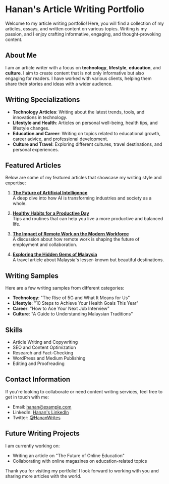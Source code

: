 # Hanan's Article Writing Portfolio

Welcome to my article writing portfolio! Here, you will find a collection of my articles, essays, and written content on various topics. Writing is my passion, and I enjoy crafting informative, engaging, and thought-provoking content. 

## About Me
I am an article writer with a focus on **technology**, **lifestyle**, **education**, and **culture**. I aim to create content that is not only informative but also engaging for readers. I have worked with various clients, helping them share their stories and ideas with a wider audience.

## Writing Specializations
- **Technology Articles**: Writing about the latest trends, tools, and innovations in technology.
- **Lifestyle and Health**: Articles on personal well-being, health tips, and lifestyle changes.
- **Education and Career**: Writing on topics related to educational growth, career advice, and professional development.
- **Culture and Travel**: Exploring different cultures, travel destinations, and personal experiences.

## Featured Articles
Below are some of my featured articles that showcase my writing style and expertise:

1. [**The Future of Artificial Intelligence**](https://example.com/future-of-ai)  
   A deep dive into how AI is transforming industries and society as a whole.

2. [**Healthy Habits for a Productive Day**](https://example.com/healthy-habits)  
   Tips and routines that can help you live a more productive and balanced life.

3. [**The Impact of Remote Work on the Modern Workforce**](https://example.com/remote-work)  
   A discussion about how remote work is shaping the future of employment and collaboration.

4. [**Exploring the Hidden Gems of Malaysia**](https://example.com/hidden-gems-malaysia)  
   A travel article about Malaysia's lesser-known but beautiful destinations.

## Writing Samples
Here are a few writing samples from different categories:

- **Technology**: "The Rise of 5G and What It Means for Us"
- **Lifestyle**: "10 Steps to Achieve Your Health Goals This Year"
- **Career**: "How to Ace Your Next Job Interview"
- **Culture**: "A Guide to Understanding Malaysian Traditions"

## Skills
- Article Writing and Copywriting
- SEO and Content Optimization
- Research and Fact-Checking
- WordPress and Medium Publishing
- Editing and Proofreading

## Contact Information
If you're looking to collaborate or need content writing services, feel free to get in touch with me:

- Email: hanan@example.com
- LinkedIn: [Hanan's LinkedIn](https://www.linkedin.com/in/hanan)
- Twitter: [@HananWrites](https://twitter.com/HananWrites)

## Future Writing Projects
I am currently working on:
- Writing an article on "The Future of Online Education" 
- Collaborating with online magazines on education-related topics

Thank you for visiting my portfolio! I look forward to working with you and sharing more articles with the world.
